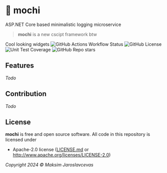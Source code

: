 # 🍡 mochi

ASP.NET Core based minimalistic logging microservice

> **mochi** is a new cscipt framework btw

Cool looking widgets 
![GitHub Actions Workflow Status](https://img.shields.io/github/actions/workflow/status/Maksasj/mochi/test.yml?logo=github&label=build)
![GitHub License](https://img.shields.io/github/license/Maksasj/mochi)
![Unit Test Coverage](https://img.shields.io/endpoint?url=https://gist.githubusercontent.com/Maksasj/58977bdd8994a6eaaa2345e9a70c33d6/raw/mochi-code-coverage.json)
![GitHub Repo stars](https://img.shields.io/github/stars/Maksasj/mochi?style=flat)

## Features
*Todo*

## Contribution
*Todo*

## License
**mochi** is free and open source software. All code in this repository is licensed under
-  Apache-2.0 license ([LICENSE.md](https://github.com/Maksasj/mochi/blob/master/LICENSE.md) or http://www.apache.org/licenses/LICENSE-2.0)

*Copyright 2024 © Maksim Jaroslavcevas*

